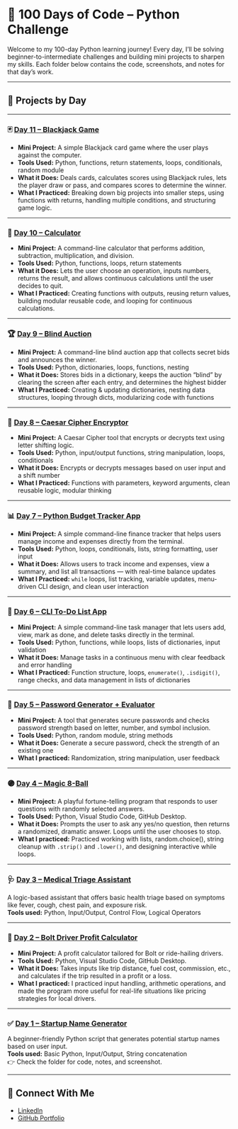 # 🐍 100 Days of Code – Python Challenge
Welcome to my 100-day Python learning journey! Every day, I’ll be solving beginner-to-intermediate challenges and building mini projects to sharpen my skills. Each folder below contains the code, screenshots, and notes for that day’s work.

---

## 📅 Projects by Day

---

### 🃏 [Day 11 – Blackjack Game](./Day11-BlackjackGame)

- **Mini Project:** A simple Blackjack card game where the user plays against the computer.  
- **Tools Used:** Python, functions, return statements, loops, conditionals, random module  
- **What it Does:** Deals cards, calculates scores using Blackjack rules, lets the player draw or pass, and compares scores to determine the winner.  
- **What I Practiced:** Breaking down big projects into smaller steps, using functions with returns, handling multiple conditions, and structuring game logic.  

---

### 🧮 [Day 10 – Calculator](./Day10-Calculator)

- **Mini Project:** A command-line calculator that performs addition, subtraction, multiplication, and division.  
- **Tools Used:** Python, functions, loops, return statements  
- **What it Does:** Lets the user choose an operation, inputs numbers, returns the result, and allows continuous calculations until the user decides to quit.  
- **What I Practiced:** Creating functions with outputs, reusing return values, building modular reusable code, and looping for continuous calculations.  

---

### 🏆 [Day 9 – Blind Auction](./Day9-BlindAuction)

- **Mini Project:** A command-line blind auction app that collects secret bids and announces the winner.
- **Tools Used:** Python, dictionaries, loops, functions, nesting
- **What it Does:** Stores bids in a dictionary, keeps the auction “blind” by clearing the screen after each entry, and determines the highest bidder
- **What I Practiced:** Creating & updating dictionaries, nesting data structures, looping through dicts, modularizing code with functions

---

### 🔐 [Day 8 – Caesar Cipher Encryptor](./Day8-CaesarCipher)

- **Mini Project:** A Caesar Cipher tool that encrypts or decrypts text using letter shifting logic.
- **Tools Used:** Python, input/output functions, string manipulation, loops, conditionals
- **What it Does:** Encrypts or decrypts messages based on user input and a shift number
- **What I Practiced:** Functions with parameters, keyword arguments, clean reusable logic, modular thinking

---

### 📊 [Day 7 – Python Budget Tracker App](./Day7-BudgetTracker)

- **Mini Project:** A simple command-line finance tracker that helps users manage income and expenses directly from the terminal.
- **Tools Used:** Python, loops, conditionals, lists, string formatting, user input
- **What it Does:** Allows users to track income and expenses, view a summary, and list all transactions — with real-time balance updates
- **What I Practiced:** `while` loops, list tracking, variable updates, menu-driven CLI design, and clean user interaction
  
---

### 📝 [Day 6 – CLI To-Do List App](./Day6-ToDoList) 
 
  - **Mini Project:** A simple command-line task manager that lets users add, view, mark as done, and delete tasks directly in the terminal.
  - **Tools Used:** Python, functions, while loops, lists of dictionaries, input validation
  - **What it Does:** Manage tasks in a continuous menu with clear feedback and error handling
  - **What I Practiced:** Function structure, loops, `enumerate()`, `.isdigit()`, range checks, and data management in lists of dictionaries

--- 

### 🔐 [Day 5 – Password Generator + Evaluator](./Day5-StrongPasswordTool) 
 
  - **Mini Project:** A tool that generates secure passwords and checks password strength based on letter, number, and symbol inclusion.
  - **Tools Used:** Python, random module, string methods
  - **What it Does:** Generate a secure password, check the strength of an existing one
  - **What I practiced:** Randomization, string manipulation, user feedback

---

### 🟣 [Day 4 – Magic 8-Ball](./Day4-Magical8Ball)

- **Mini Project:** A playful fortune-telling program that responds to user questions with randomly selected answers.
- **Tools Used:** Python, Visual Studio Code, GitHub Desktop.
- **What it Does:** Prompts the user to ask any yes/no question, then returns a randomized, dramatic answer. Loops until the user chooses to stop.
- **What I practiced:** Practiced working with lists, random.choice(), string cleanup with `.strip()` and `.lower()`, and designing interactive while loops.

---

### 🩺 [Day 3 – Medical Triage Assistant](./Day3-MedicalTriageAssistant)  
A logic-based assistant that offers basic health triage based on symptoms like fever, cough, chest pain, and exposure risk.  
**Tools used:** Python, Input/Output, Control Flow, Logical Operators

---

### 🧮 [Day 2 – Bolt Driver Profit Calculator](./Day2-BoltDriverProfitCalculator)

- **Mini Project:** A profit calculator tailored for Bolt or ride-hailing drivers.
- **Tools Used:** Python, Visual Studio Code, GitHub Desktop.
- **What it Does:** Takes inputs like trip distance, fuel cost, commission, etc., and calculates if the trip resulted in a profit or a loss.
- **What I practiced:** I practiced input handling, arithmetic operations, and made the program more useful for real-life situations like pricing strategies for local drivers.

---
 
### ✅ [Day 1 – Startup Name Generator](./Day1-Startup_Name_Generator)
A beginner-friendly Python script that generates potential startup names based on user input.  
**Tools used:** Basic Python, Input/Output, String concatenation  
👉 Check the folder for code, notes, and screenshot.

---

## 🔗 Connect With Me
- [LinkedIn](https://www.linkedin.com/in/chidimma-madu/)
- [GitHub Portfolio](https://github.com/dimma-analytics)
